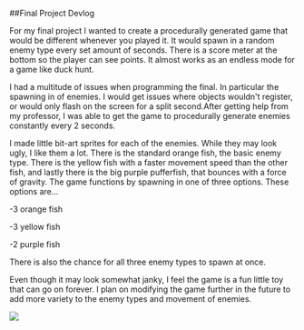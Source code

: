 ##Final Project Devlog



For my final project I wanted to create a procedurally generated game that would be different whenever you played it. It would spawn in a random enemy type every set amount of seconds. There is a score meter at the bottom so the player can see points. It almost works as an endless mode for a game like duck hunt. 

I had a multitude of issues when programming the final. In particular the spawning in of enemies. I would get issues where objects wouldn't register, or would only flash on the screen for a split second.After getting help from my professor, I was able to get the game to procedurally generate enemies constantly every 2 seconds. 

I made little bit-art sprites for each of the enemies. While they may look ugly, I like them a lot. There is the standard orange fish, the basic enemy type. There is the yellow fish with a faster movement speed than the other fish, and lastly there is the big purple pufferfish, that bounces with a force of gravity. The game functions by spawning in one of three options. These options are...

-3 orange fish

-3 yellow fish

-2 purple fish


There is also the chance for all three enemy types to spawn at once.


Even though it may look somewhat janky, I feel the game is a fun little toy that can go on forever. I plan on modifying the game further in the future to add more variety to the enemy types and movement of enemies. 

![]({{site.baseurl}}//Final%20Project.PNG)
